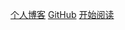 [个人博客](https://tsmliyun.github.io/)
[GitHub](https://tsmliyun.github.io/code-note)
[开始阅读](#code-note)
